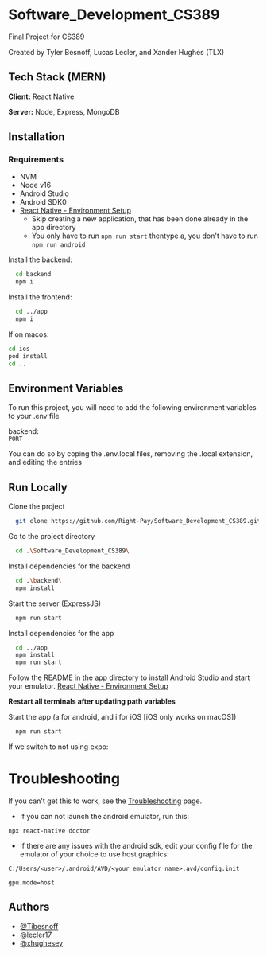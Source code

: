 
# Software_Development_CS389

Final Project for CS389

Created by Tyler Besnoff, Lucas Lecler, and Xander Hughes (TLX)

## Tech Stack (MERN)

**Client:** React Native

**Server:** Node, Express, MongoDB


## Installation

### Requirements

- NVM
- Node v16
- Android Studio
- Android SDK0
- [React Native - Environment Setup](https://reactnative.dev/docs/environment-setup)
  - Skip creating a new application, that has been done already in the app directory
  - You only have to run ``` npm run start ``` thentype a, you don't have to run ``` npm run android ```

Install the backend:

```bash
  cd backend
  npm i
```

Install the frontend:

```bash
  cd ../app
  npm i
```

If on macos:

```bash
cd ios
pod install
cd ..
```

## Environment Variables

To run this project, you will need to add the following environment variables to your .env file

backend:\
`PORT`


You can do so by coping the .env.local files, removing the .local extension, and editing the entries
## Run Locally

Clone the project

```bash
  git clone https://github.com/Right-Pay/Software_Development_CS389.git
```

Go to the project directory

```bash
  cd .\Software_Development_CS389\
```

Install dependencies for the backend

```bash
  cd .\backend\
  npm install
```

Start the server (ExpressJS)

```bash
  npm run start
```

Install dependencies for the app

```bash
  cd ../app
  npm install
  npm run start
```

Follow the README in the app directory to install Android Studio and start your emulator.
[React Native - Environment Setup](https://reactnative.dev/docs/environment-setup)

**Restart all terminals after updating path variables**

Start the app (a for android, and i for iOS [iOS only works on macOS])

```bash
  npm run start
```

If we switch to not using expo:


# Troubleshooting

If you can't get this to work, see the [Troubleshooting](https://reactnative.dev/docs/troubleshooting) page.

- If you can not launch the android emulator, run this:

```
npx react-native doctor
```

- If there are any issues with the android sdk, edit your config file for the emulator of your choice to use host graphics:
```
C:/Users/<user>/.android/AVD/<your emulator name>.avd/config.init

gpu.mode=host
```

## Authors

- [@Tibesnoff](https://www.github.com/Tibesnoff)
- [@lecler17](https://www.github.com/lecler17)
- [@xhughesey](https://www.github.com/xhughesey)

